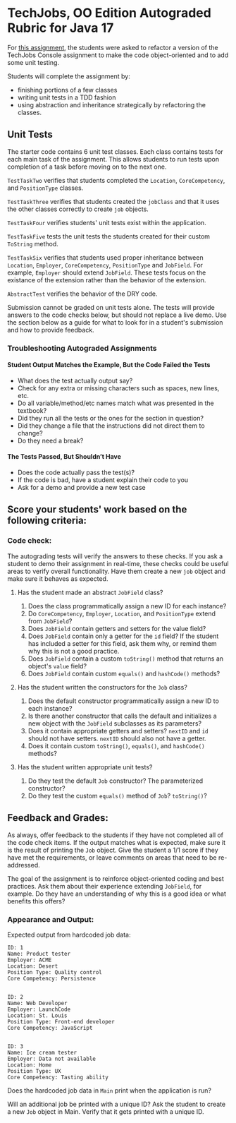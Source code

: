 # TechJobs, OO Edition Autograded Rubric for Java 17For [this assignment](https://education.launchcode.org/java-web-development/assignments/tech-jobs-oo.html), the students were asked to refactor a version of the TechJobs Console assignment to make the code object-oriented and to add some unit testing.Students will complete the assignment by:* finishing portions of a few classes* writing unit tests in a TDD fashion* using abstraction and inheritance strategically by refactoring the classes.## Unit Tests The starter code contains 6 unit test classes.  Each class contains tests for each main task of the assignment.  This allows students to run tests upon completion of a task before moving on to the next one. `TestTaskTwo` verifies that students completed the `Location`, `CoreCompetency`, and `PositionType` classes.`TestTaskThree` verifies that students created the `jobClass` and that it uses the other classes correctly to create `job` objects.  `TestTaskFour` verifies students' unit tests exist within the application.  `TestTaskFive` tests the unit tests the students created for their custom `ToString` method.  `TestTaskSix` verifies that students used proper inheritance between `Location`, `Employer`, `CoreCompetency`, `PositionType` and `JobField`.  For example, `Employer` should extend `JobField`.  These tests focus on the existance of the extension rather than the behavior of the extension. `AbstractTest` verifies the behavior of the DRY code.  Submission cannot be graded on unit tests alone.  The tests will provide answers to the code checks below, but should not replace a live demo.  Use the section below as a guide for what to look for in a student's submission and how to provide feedback.### Troubleshooting Autograded Assignments#### Student Output Matches the Example, But the Code Failed the Tests* What does the test actually output say?* Check for any extra or missing characters such as spaces, new lines, etc.* Do all variable/method/etc names match what was presented in the textbook?* Did they run all the tests or the ones for the section in question?* Did they change a file that the instructions did not direct them to change?* Do they need a break?#### The Tests Passed, But Shouldn’t Have* Does the code actually pass the test(s)?* If the code is bad, have a student explain their code to you* Ask for a demo and provide a new test case## Score your students' work based on the following criteria: ### Code check: The autograding tests will verify the answers to these checks.  If you ask a student to demo their assignment in real-time, these checks could be useful areas to verify overall functionality.  Have them create a new `job` object and make sure it behaves as expected.   1. Has the student made an abstract `JobField` class?   1. Does the class programmatically assign a new ID for each instance?   1. Do `CoreCompetency`, `Employer`, `Location`, and `PositionType` extend from `JobField`?   1. Does `JobField` contain getters and setters for the value field?   1. Does `JobField` contain only a getter for the `id` field? If the student has included a setter for this field, ask them why, or remind them why this is not a good practice.   1. Does `JobField` contain a custom `toString()` method that returns an object's `value` field?   1. Does `JobField` contain custom `equals()` and `hashCode()` methods?1. Has the student written the constructors for the `Job` class?   1. Does the default constructor programmatically assign a new ID to each instance?   1. Is there another constructor that calls the default and initializes a new object with the `JobField` subclasses as its parameters?   1. Does it contain appropriate getters and setters? `nextID` and `id` should not have setters. `nextID` should also not have a getter.   1. Does it contain custom `toString()`, `equals()`, and `hashCode()` methods?1. Has the student written appropriate unit tests?   1.  Do they test the default `Job` constructor? The parameterized constructor?   1.  Do they test the custom `equals()` method of `Job`? `toString()`?  ## Feedback and Grades:  As always, offer feedback to the students if they have not completed all of the codecheck items. If the output matches what is expected, make sure it is the result ofprinting the `Job` object. Give the student a 1/1 score if they have met the requirements,or leave comments on areas that need to be re-addressed. The goal of the assignment is to reinforce object-oriented coding and best practices.Ask them about their experience extending `JobField`, for example. Do they havean understanding of why this is a good idea or what benefits this offers?### Appearance and Output: Expected output from hardcoded job data: ```ID: 1Name: Product testerEmployer: ACMELocation: DesertPosition Type: Quality controlCore Competency: Persistence  ID: 2Name: Web DeveloperEmployer: LaunchCodeLocation: St. LouisPosition Type: Front-end developerCore Competency: JavaScript  ID: 3Name: Ice cream testerEmployer: Data not availableLocation: HomePosition Type: UXCore Competency: Tasting ability``` Does the hardcoded job data in `Main` print when the application is run? Will an additional job be printed with a unique ID? Ask the student to create a new`Job` object in Main. Verify that it gets printed with a unique ID.